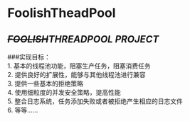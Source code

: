 # FoolishTheadPool
## *~~FOOLISH~~THREADPOOL PROJECT*
###实现目标：  
    1. 基本的线程池功能，阻塞生产任务，阻塞消费任务  
    2. 提供良好的扩展性，能够与其他线程池进行兼容  
    3. 提供一些基本的拒绝策略  
    4. 使用细粒度的并发安全策略，提高性能  
    5. 整合日志系统，任务添加失败或者被拒绝产生相应的日志文件  
    6. 等等......
